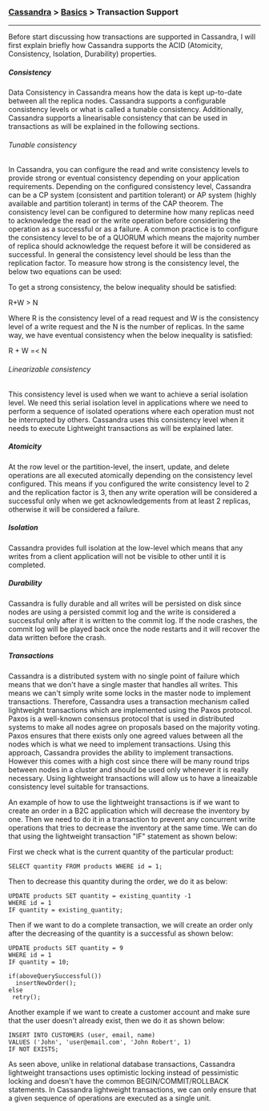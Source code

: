 


### [Cassandra](../Cassandra.md) > [Basics](Basics.md) > Transaction Support
___

Before start discussing how transactions are supported in Cassandra, I will first explain briefly how Cassandra supports the ACID (Atomicity, Consistency, Isolation, Durability) properties.

##### Consistency

Data Consistency in Cassandra means how the data is kept up-to-date between all the replica nodes. Cassandra supports a configurable consistency levels or what is called a tunable consistency. Additionally, Cassandra supports a linearisable consistency that can be used in transactions as will be explained in the following sections.   

###### Tunable consistency

In Cassandra, you can configure the read and write consistency levels to provide strong or eventual consistency depending on your application requirements. Depending on the configured consistency level, Cassandra can be a CP system (consistent and partition tolerant) or AP system (highly available and partition tolerant) in terms of the CAP theorem. The consistency level can be configured to determine how many replicas need to acknowledge the read or the write operation before considering the operation as a successful or as a failure.  A common practice is to configure the consistency level to be of a QUORUM which means the majority number of replica should acknowledge the request before it will be considered as successful. In general the consistency level should be less than the replication factor. To measure how strong is the consistency level, the below two equations can be used:

To get a strong consistency, the below inequality should be satisfied:

R+W > N

Where R is the consistency level of a read request and W is the consistency level of a write request and the N is the number of replicas. In the same way, we have eventual consistency when the below inequality is satisfied:

R + W =< N


###### Linearizable consistency

This consistency level is used when we want to achieve a serial isolation level. We need this  serial isolation level in applications where we need to perform a sequence of isolated operations where each operation must not be interrupted by others. Cassandra uses this consistency level when it needs to execute Lightweight transactions as will be explained later.


##### Atomicity

At the row level or the partition-level, the insert, update, and delete operations are all executed atomically depending on the consistency level configured. This means if you configured the write consistency level to 2 and the replication factor is 3, then any write operation will be considered a successful only when we get acknowledgements from at least 2 replicas, otherwise it will be considered a failure. 


##### Isolation

Cassandra provides full isolation at the low-level which means that any writes from a client application will not be visible to other until it is completed. 


##### Durability

Cassandra is fully durable and all writes will be persisted on disk since nodes are using a persisted commit log and the write is considered a successful only after it is written to the commit log. If the node crashes, the commit log will be played back once the node restarts and it will recover the data written before the crash.


##### Transactions

Cassandra is a distributed system with no single point of failure which means that we don't have a single master that handles all writes. This means we can't simply write some locks in the master node to implement transactions. Therefore, Cassandra uses a transaction mechanism called lightweight transactions which are implemented using the Paxos protocol. Paxos is a well-known consensus protocol that is used in distributed systems to make all nodes agree on proposals based on the majority voting. Paxos ensures that there exists only one agreed values between all the nodes which is what we need to implement transactions. Using this approach, Cassandra provides the ability to implement transactions. However this comes with a high cost since there will be many round trips between nodes in a cluster and should be used only whenever it is really necessary.  Using lightweight transactions will allow us to have a lineaizable consistency level suitable for transactions. 

An example of how to use the lightweight transactions is if we want to create an order in a B2C application which will decrease the inventory by one. Then we need to do it in a transaction to prevent any concurrent write operations that tries to decrease the inventory at the same time. We can do that using the lightweight transaction "IF" statement as shown below:

First we check what is the current quantity of the particular product:

````
SELECT quantity FROM products WHERE id = 1;
````

Then to decrease this quantity during the order, we do it as below:

````
UPDATE products SET quantity = existing_quantity -1
WHERE id = 1
IF quantity = existing_quantity;
````

Then if we want to do a complete transaction, we will create an order only after the decreasing of the quantity is a successful as shown below:


````
UPDATE products SET quantity = 9
WHERE id = 1
IF quantity = 10;

if(aboveQuerySuccessful())
  insertNewOrder();
else
 retry();
````


Another example if we want to create a customer account and make sure that the user doesn't already exist, then we do it as shown below:

````
INSERT INTO CUSTOMERS (user, email, name)
VALUES ('John', 'user@email.com', 'John Robert', 1)
IF NOT EXISTS;
````


As seen above, unlike in relational database transactions, Cassandra lightweight transactions uses optimistic locking instead of pessimistic locking and doesn't have the common BEGIN/COMMIT/ROLLBACK statements. In Cassandra lightweight transactions, we can only ensure that a given sequence of operations are executed as a single unit.

